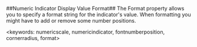 ##Numeric Indicator Display Value Format##
The Format property allows you to specify a format string for the indicator's value. When formatting you might have to add or remove some number positions.

<keywords: numericscale, numericindicator, fontnumberposition, cornerradius, format>
